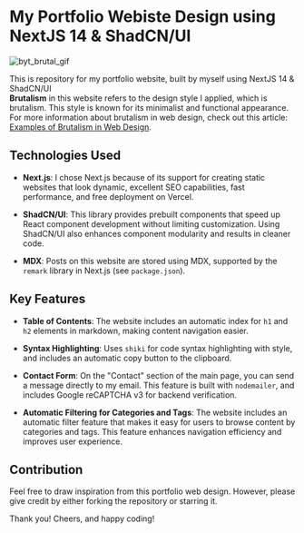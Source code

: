 # My Portfolio Webiste Design using NextJS 14 & ShadCN/UI
![byt_brutal_gif](https://raw.githubusercontent.com/bytadit/Brutalism-NextJS/main/byt-brutal.gif)

This is repository for my portfolio website, built by myself using NextJS 14 & ShadCN/UI <br>
**Brutalism** in this website refers to the design style I applied, which is brutalism. This style is known for its minimalist and functional appearance. For more information about brutalism in web design, check out this article: [Examples of Brutalism in Web Design](https://designlab.com/blog/examples-brutalism-in-web-design#:~:text=Brutalism%20is%20a%20raw%2C%20minimal,to%20layout%20and%20UI%20design).


## Technologies Used

- **Next.js**: I chose Next.js because of its support for creating static websites that look dynamic, excellent SEO capabilities, fast performance, and free deployment on Vercel.
  
- **ShadCN/UI**: This library provides prebuilt components that speed up React component development without limiting customization. Using ShadCN/UI also enhances component modularity and results in cleaner code.

- **MDX**: Posts on this website are stored using MDX, supported by the `remark` library in Next.js (see `package.json`).

## Key Features

- **Table of Contents**: The website includes an automatic index for `h1` and `h2` elements in markdown, making content navigation easier.

- **Syntax Highlighting**: Uses `shiki` for code syntax highlighting with style, and includes an automatic copy button to the clipboard.

- **Contact Form**: On the "Contact" section of the main page, you can send a message directly to my email. This feature is built with `nodemailer`, and includes Google reCAPTCHA v3 for backend verification.

- **Automatic Filtering for Categories and Tags**: The website includes an automatic filter feature that makes it easy for users to browse content by categories and tags. This feature enhances navigation efficiency and improves user experience.

## Contribution

Feel free to draw inspiration from this portfolio web design. However, please give credit by either forking the repository or starring it.

Thank you! Cheers, and happy coding!
